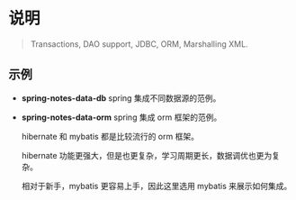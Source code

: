 # 说明

> Transactions, DAO support, JDBC, ORM, Marshalling XML.

## 示例

- **spring-notes-data-db** spring 集成不同数据源的范例。

- **spring-notes-data-orm** spring 集成 orm 框架的范例。

  hibernate 和 mybatis 都是比较流行的 orm 框架。

  hibernate 功能更强大，但是也更复杂，学习周期更长，数据调优也更为复杂。

  相对于新手，mybatis 更容易上手，因此这里选用 mybatis 来展示如何集成。
